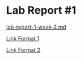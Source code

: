# Lab Report #1

[lab-report-1-week-2.md](https://github.com/ni-chiu/cse15l-lab-reports/blob/main/Lab%202%20Screenshot.png)

[Link Format 1](lab-report-1-week-2.html)

[Link Format 2](https://ni-chiu.github.io/<your-lab-reports-repo>/lab-report-1-week-2.html)